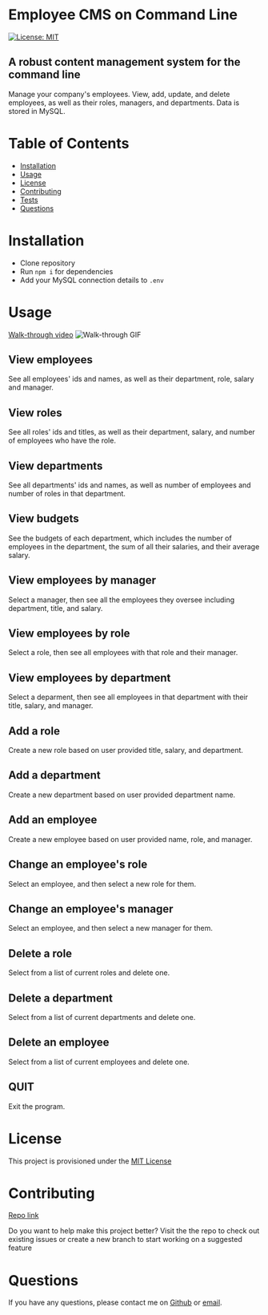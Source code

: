 # Employee CMS on Command Line
[![License: MIT](https://img.shields.io/badge/license-MIT-yellow)](https://opensource.org/licenses/MIT)

## A robust content management system for the command line
Manage your company's employees. View, add, update, and delete employees, as well as their roles, managers, and departments. Data is stored in MySQL. 

# Table of Contents
- [Installation](#installation)
- [Usage](#usage)
- [License](#license)
- [Contributing](#contributing)
- [Tests](#tests)
- [Questions](#questions)
# Installation
- Clone repository
- Run `npm i` for dependencies
- Add your MySQL connection details to `.env`


# Usage

[Walk-through video](https://drive.google.com/file/d/1evvw2ZD2eNbwEwrgAbQWUnqqYIuJtkmA/view?usp=sharing)
![Walk-through GIF](./demo/employee-cms-demo.gif)

## View employees
See all employees' ids and names, as well as their department, role, salary and manager.

## View roles
See all roles' ids and titles, as well as their department, salary, and number of employees who have the role.

## View departments
See all departments' ids and names, as well as number of employees and number of roles in that department.

## View budgets
See the budgets of each department, which includes the number of employees in the department, the sum of all their salaries, and their average salary.

## View employees by manager
Select a manager, then see all the employees they oversee including department, title, and salary.

## View employees by role
Select a role, then see all employees with that role and their manager.

## View employees by department
Select a deparment, then see all employees in that department with their title, salary, and manager.

## Add a role
Create a new role based on user provided title, salary, and department.

## Add a department
Create a new department based on user provided department name.

## Add an employee
Create a new employee based on user provided name, role, and manager.

## Change an employee's role
Select an employee, and then select a new role for them.

## Change an employee's manager
Select an employee, and then select a new manager for them.

## Delete a role
Select from a list of current roles and delete one.

## Delete a department
Select from a list of current departments and delete one.

## Delete an employee
Select from a list of current employees and delete one.

## QUIT
Exit the program.



# License
This project is provisioned under the [MIT License](https://opensource.org/licenses/MIT)

# Contributing
[Repo link](https://github.com/codewizard-dt/employee-cli-cms)

Do you want to help make this project better? Visit the the repo to check out existing issues or create a new branch to start working on a suggested feature

# Questions
If you have any questions, please contact me on [Github](https://github.com/codewizard-dt) or [email](mailto:david@codewizard.app).